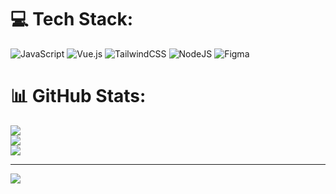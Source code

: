 
# 💻 Tech Stack:
![JavaScript](https://img.shields.io/badge/javascript-%23323330.svg?style=for-the-badge&logo=javascript&logoColor=%23F7DF1E) ![Vue.js](https://img.shields.io/badge/vue.js-%2335495e.svg?style=for-the-badge&logo=vuedotjs&logoColor=%234FC08D) ![TailwindCSS](https://img.shields.io/badge/tailwindcss-%2338B2AC.svg?style=for-the-badge&logo=tailwind-css&logoColor=white) ![NodeJS](https://img.shields.io/badge/node.js-6DA55F?style=for-the-badge&logo=node.js&logoColor=white) ![Figma](https://img.shields.io/badge/figma-%23F24E1E.svg?style=for-the-badge&logo=figma&logoColor=white)
# 📊 GitHub Stats:
![](https://github-readme-stats.vercel.app/api?username=shirochxyz&theme=dark&hide_border=false&include_all_commits=true&count_private=false)<br/>
![](https://github-readme-streak-stats.herokuapp.com/?user=shirochxyz&theme=dark&hide_border=false)<br/>
![](https://github-readme-stats.vercel.app/api/top-langs/?username=shirochxyz&theme=dark&hide_border=false&include_all_commits=true&count_private=false&layout=compact)

---
[![](https://visitcount.itsvg.in/api?id=shirochxyz&icon=2&color=12)](https://visitcount.itsvg.in)

<!-- Proudly created with GPRM ( https://gprm.itsvg.in ) -->
